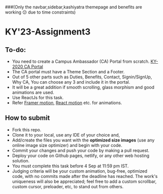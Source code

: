 ###(Only the navbar,sidebar,kashiyatra themepage and benefits are working 😕 due to time constraints)

# KY'23-Assignment3
## To-do:
* You need to create a Campus Ambassador (CA) Portal from scratch. [KY-2020 CA Portal](https://ky-2020.netlify.app/)
* The CA portal must have a Theme Section and a Footer.
* Out  of 5 other parts such as Duties, Benefits, Contact, Signin/SignUp, Why CA, You can choose any 3 and include it in the portal.
* It will be a great addition if smooth scrolling, glass morphism and good animations are used.
* Use ReactJs for this task.
* Refer [Framer motion](https://www.framer.com/motion/), [React motion](https://www.npmjs.com/package/react-motion) etc. for animations.

## How to submit
* Fork this repo.
* Clone it to your local, use any IDE of your choice and, 
* Add/create the files you want with the **optimized size images** (use any online image size optimizer) and begin with your code.
* Commit your changes and push your code by making a pull request.
* Deploy your code on Github pages, netlify, or any other web hosting solution.
* You must complete this task before 4 Sep at 11:59 pm IST.
* Judging criteria will be your custom animation, bug-free, optimized code, with no commits made after the deadline has reached. The work's uniqueness will also be appreciated; feel free to add a custom scrollbar, custom cursor, preloader, etc, to stand out from others.
